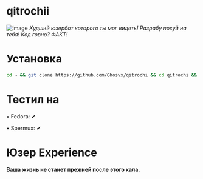 # qitrochii
![image](https://ghosvx.github.io/qitrochii.png)
*Худший юзербот которого ты мог видеть!
Разрабу похуй на тебя!
Код говно? ФАКТ!*

# Установка
```bash
cd ~ && git clone https://github.com/Ghosvx/qitrochi && cd qitrochi && pip3 install -r pip.txt && python3 qitrochi.py
```

# Тестил на
• Fedora: ✔

• Spermux: ✔

# Юзер Experience

**Ваша жизнь не станет прежней после этого кала.**
